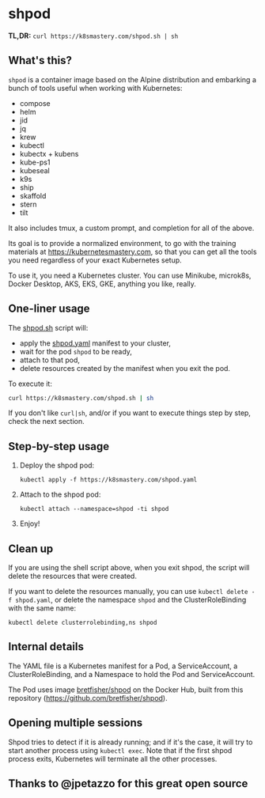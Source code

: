 # shpod

**TL,DR:** `curl https://k8smastery.com/shpod.sh | sh`


## What's this?

`shpod` is a container image based on the Alpine distribution
and embarking a bunch of tools useful when working with Kubernetes:

- compose
- helm
- jid
- jq
- krew
- kubectl
- kubectx + kubens
- kube-ps1
- kubeseal
- k9s
- ship
- skaffold
- stern
- tilt

It also includes tmux, a custom prompt, and completion for
all of the above.

Its goal is to provide a normalized environment, to go
with the training materials at https://kubernetesmastery.com,
so that you can get all the tools you need regardless
of your exact Kubernetes setup.

To use it, you need a Kubernetes cluster. You can use Minikube,
microk8s, Docker Desktop, AKS, EKS, GKE, anything you like, really.


## One-liner usage

The [shpod.sh](shpod.sh) script will:

- apply the [shpod.yaml](shpod.yaml) manifest to your cluster,
- wait for the pod `shpod` to be ready,
- attach to that pod,
- delete resources created by the manifest when you exit the pod.

To execute it:

```bash
curl https://k8smastery.com/shpod.sh | sh
```

If you don't like `curl|sh`, and/or if you want to execute things
step by step, check the next section.


## Step-by-step usage

1. Deploy the shpod pod:
   ```
   kubectl apply -f https://k8smastery.com/shpod.yaml
   ```

2. Attach to the shpod pod:
   ```
   kubectl attach --namespace=shpod -ti shpod
   ```

3. Enjoy!


## Clean up

If you are using the shell script above, when you exit shpod,
the script will delete the resources that were created.

If you want to delete the resources manually, you can use
`kubectl delete -f shpod.yaml`, or delete the namespace `shpod`
and the ClusterRoleBinding with the same name:

```
kubectl delete clusterrolebinding,ns shpod
```


## Internal details

The YAML file is a Kubernetes manifest for a Pod, a ServiceAccount,
a ClusterRoleBinding, and a Namespace to hold the Pod and ServiceAccount.

The Pod uses image [bretfisher/shpod](https://hub.docker.com/r/bretfisher/shpod)
on the Docker Hub, built from this repository (https://github.com/bretfisher/shpod).


## Opening multiple sessions

Shpod tries to detect if it is already running; and if it's the case,
it will try to start another process using `kubectl exec`. Note that
if the first shpod process exits, Kubernetes will terminate all the
other processes.

## Thanks to @jpetazzo for this great open source